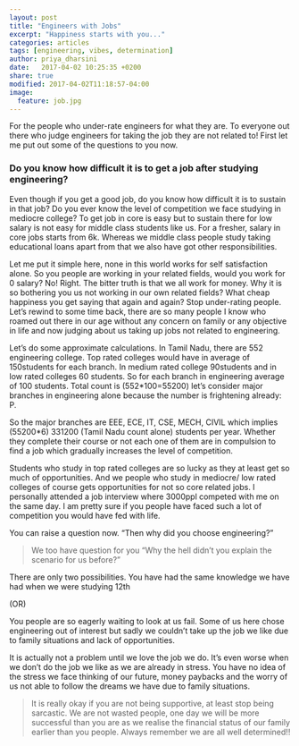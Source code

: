 ```yaml
---
layout: post
title: "Engineers with Jobs"
excerpt: "Happiness starts with you..."
categories: articles
tags: [engineering, vibes, determination]
author: priya_dharsini
date:   2017-04-02 10:25:35 +0200
share: true
modified: 2017-04-02T11:18:57-04:00
image:
  feature: job.jpg
---
```



For the people who under-rate engineers for what they are.
To everyone out there who judge engineers for taking the job they are not related to!
First let me put out some of the questions to you now.

### Do you know how difficult it is to get a job after studying engineering?

Even though if you get a good job, do you know how difficult it is to sustain in that job?
Do you ever know the level of competition we face studying in mediocre college?
To get job in core is easy but to sustain there for low salary is not easy for middle class students like us. For a fresher, salary in core jobs starts from 6k. Whereas we middle class people study taking educational loans apart from that we also have got other responsibilities.

Let me put it simple here, none in this world works for self satisfaction alone. So you people are working in your related fields, would you work for 0 salary? No! Right. The bitter truth is that we all work for money. 
Why it is so bothering you us not working in our own related fields? What cheap happiness you get saying that again and again? Stop under-rating people. Let’s rewind to some time back, there are so many people I know who roamed out there in our age without any concern on family or any objective in life and now judging about us taking up jobs not related to engineering.

Let’s do some approximate calculations.
In Tamil Nadu, there are 552 engineering college. Top rated colleges would have in average of 150students for each branch. In medium rated college 90students and in low rated colleges 60 students. So for each branch in engineering average of 100 students. Total count is (552*100=55200) let’s consider major branches in engineering alone because the number is frightening already: P.

So the major branches are EEE, ECE, IT, CSE, MECH, CIVIL which implies (55200*6) 331200 (Tamil Nadu count alone) students per year. Whether they complete their course or not each one of them are in compulsion to find a job which gradually increases the level of competition.

Students who study in top rated colleges are so lucky as they at least get so much of opportunities.
And we people who study in mediocre/ low rated colleges of course gets opportunities for not so core related jobs. I personally attended a job interview where 3000ppl competed with me on the same day. I am pretty sure if you people have faced such a lot of competition you would have fed with life.

You can raise a question now. “Then why did you choose engineering?”

> We too have question for you “Why the hell didn’t you explain the scenario for us before?”

There are only two possibilities.
You have had the same knowledge we have had when we were studying 12th

(OR)

You people are so eagerly waiting to look at us fail.
Some of us here chose engineering out of interest but sadly we couldn’t take up the job we like due to family situations and lack of opportunities. 

It is actually not a problem until we love the job we do. It’s even worse when we don’t do the job we like as we are already in stress. You have no idea of the stress we face thinking of our future, money paybacks and the worry of us not able to follow the dreams we have due to family situations.

> It is really okay if you are not being supportive, at least stop being sarcastic. We are not wasted people, one day we will be more successful than you are as we realise the financial status of our family earlier than you people. Always remember we are all well determined!!